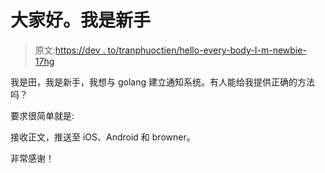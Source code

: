 # 大家好。我是新手

> 原文:[https://dev . to/tranphuoctien/hello-every-body-I-m-newbie-17hg](https://dev.to/tranphuoctien/hello-every-body-i-m-newbie-17hg)

我是田，我是新手，我想与 golang 建立通知系统。有人能给我提供正确的方法吗？

要求很简单就是:

接收正文，推送至 iOS、Android 和 browner。

非常感谢！